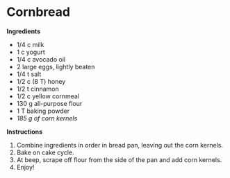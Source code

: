 # Cornbread

**Ingredients**

* 1/4 c milk
* 1 c yogurt
* 1/4 c avocado oil
* 2 large eggs, lightly beaten
* 1/4 t salt
* 1/2 c (8 T) honey
* 1/2 t cinnamon
* 1/2 c yellow cornmeal
* 130 g all-purpose flour
* 1 T baking powder
* _185 g of corn kernels_

**Instructions**
1. Combine ingredients in order in bread pan, leaving out the corn kernels. 
2. Bake on cake cycle. 
3. At beep, scrape off flour from the side of the pan and add corn kernels. 
4. Enjoy!


